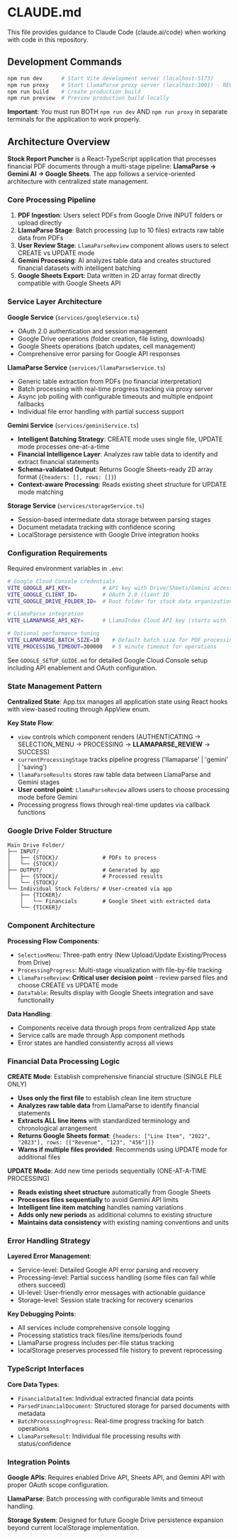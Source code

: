 # CLAUDE.md

This file provides guidance to Claude Code (claude.ai/code) when working with code in this repository.

## Development Commands

```bash
npm run dev      # Start Vite development server (localhost:5173)
npm run proxy    # Start LlamaParse proxy server (localhost:3001) - REQUIRED for LlamaParse
npm run build    # Create production build
npm run preview  # Preview production build locally
```

**Important**: You must run BOTH `npm run dev` AND `npm run proxy` in separate terminals for the application to work properly.

## Architecture Overview

**Stock Report Puncher** is a React-TypeScript application that processes financial PDF documents through a multi-stage pipeline: **LlamaParse → Gemini AI → Google Sheets**. The app follows a service-oriented architecture with centralized state management.

### Core Processing Pipeline

1. **PDF Ingestion**: Users select PDFs from Google Drive INPUT folders or upload directly
2. **LlamaParse Stage**: Batch processing (up to 10 files) extracts raw table data from PDFs
3. **User Review Stage**: `LlamaParseReview` component allows users to select CREATE vs UPDATE mode
4. **Gemini Processing**: AI analyzes table data and creates structured financial datasets with intelligent batching
5. **Google Sheets Export**: Data written in 2D array format directly compatible with Google Sheets API

### Service Layer Architecture

**Google Service** (`services/googleService.ts`)
- OAuth 2.0 authentication and session management
- Google Drive operations (folder creation, file listing, downloads)
- Google Sheets operations (batch updates, cell management)
- Comprehensive error parsing for Google API responses

**LlamaParse Service** (`services/llamaParseService.ts`)
- Generic table extraction from PDFs (no financial interpretation)
- Batch processing with real-time progress tracking via proxy server
- Async job polling with configurable timeouts and multiple endpoint fallbacks
- Individual file error handling with partial success support

**Gemini Service** (`services/geminiService.ts`) 
- **Intelligent Batching Strategy**: CREATE mode uses single file, UPDATE mode processes one-at-a-time
- **Financial Intelligence Layer**: Analyzes raw table data to identify and extract financial statements
- **Schema-validated Output**: Returns Google Sheets-ready 2D array format (`{headers: [], rows: []}`)
- **Context-aware Processing**: Reads existing sheet structure for UPDATE mode matching

**Storage Service** (`services/storageService.ts`)
- Session-based intermediate data storage between parsing stages
- Document metadata tracking with confidence scoring
- LocalStorage persistence with Google Drive integration hooks

### Configuration Requirements

Required environment variables in `.env`:

```bash
# Google Cloud Console credentials
VITE_GOOGLE_API_KEY=          # API key with Drive/Sheets/Gemini access
VITE_GOOGLE_CLIENT_ID=        # OAuth 2.0 client ID
VITE_GOOGLE_DRIVE_FOLDER_ID=  # Root folder for stock data organization

# LlamaParse integration  
VITE_LLAMAPARSE_API_KEY=      # LlamaIndex Cloud API key (starts with llx-)

# Optional performance tuning
VITE_LLAMAPARSE_BATCH_SIZE=10    # Default batch size for PDF processing
VITE_PROCESSING_TIMEOUT=300000   # 5 minute timeout for operations
```

See `GOOGLE_SETUP_GUIDE.md` for detailed Google Cloud Console setup including API enablement and OAuth configuration.

### State Management Pattern

**Centralized State**: App.tsx manages all application state using React hooks with view-based routing through AppView enum.

**Key State Flow**:
- `view` controls which component renders (AUTHENTICATING → SELECTION_MENU → PROCESSING → **LLAMAPARSE_REVIEW** → SUCCESS)
- `currentProcessingStage` tracks pipeline progress ('llamaparse' | 'gemini' | 'saving')
- `llamaParseResults` stores raw table data between LlamaParse and Gemini stages
- **User control point**: `LlamaParseReview` allows users to choose processing mode before Gemini
- Processing progress flows through real-time updates via callback functions

### Google Drive Folder Structure

```
Main Drive Folder/
├── INPUT/
│   ├── {STOCK}/              # PDFs to process
│   └── {STOCK}/
├── OUTPUT/                   # Generated by app
│   ├── {STOCK}/              # Processed results  
│   └── {STOCK}/
└── Individual Stock Folders/ # User-created via app
    ├── {TICKER}/
    │   └── Financials        # Google Sheet with extracted data
    └── {TICKER}/
```

### Component Architecture

**Processing Flow Components**:
- `SelectionMenu`: Three-path entry (New Upload/Update Existing/Process from Drive)
- `ProcessingProgress`: Multi-stage visualization with file-by-file tracking
- `LlamaParseReview`: **Critical user decision point** - review parsed files and choose CREATE vs UPDATE mode
- `DataTable`: Results display with Google Sheets integration and save functionality

**Data Handling**:
- Components receive data through props from centralized App state
- Service calls are made through App component methods
- Error states are handled consistently across all views

### Financial Data Processing Logic

**CREATE Mode**: Establish comprehensive financial structure (SINGLE FILE ONLY)
- **Uses only the first file** to establish clean line item structure
- **Analyzes raw table data** from LlamaParse to identify financial statements
- **Extracts ALL line items** with standardized terminology and chronological arrangement
- **Returns Google Sheets format**: `{headers: ["Line Item", "2022", "2023"], rows: [["Revenue", "123", "456"]]}`
- **Warns if multiple files provided**: Recommends using UPDATE mode for additional files

**UPDATE Mode**: Add new time periods sequentially (ONE-AT-A-TIME PROCESSING)
- **Reads existing sheet structure** automatically from Google Sheets
- **Processes files sequentially** to avoid Gemini API limits
- **Intelligent line item matching** handles naming variations
- **Adds only new periods** as additional columns to existing structure
- **Maintains data consistency** with existing naming conventions and units

### Error Handling Strategy

**Layered Error Management**:
- Service-level: Detailed Google API error parsing and recovery
- Processing-level: Partial success handling (some files can fail while others succeed)
- UI-level: User-friendly error messages with actionable guidance
- Storage-level: Session state tracking for recovery scenarios

**Key Debugging Points**:
- All services include comprehensive console logging
- Processing statistics track files/line items/periods found
- LlamaParse progress includes per-file status tracking
- localStorage preserves processed file history to prevent reprocessing

### TypeScript Interfaces

**Core Data Types**:
- `FinancialDataItem`: Individual extracted financial data points
- `ParsedFinancialDocument`: Structured storage for parsed documents with metadata
- `BatchProcessingProgress`: Real-time progress tracking for batch operations
- `LlamaParseResult`: Individual file processing results with status/confidence

### Integration Points

**Google APIs**: Requires enabled Drive API, Sheets API, and Gemini API with proper OAuth scope configuration.

**LlamaParse**: Batch processing with configurable limits and timeout handling.

**Storage System**: Designed for future Google Drive persistence expansion beyond current localStorage implementation.